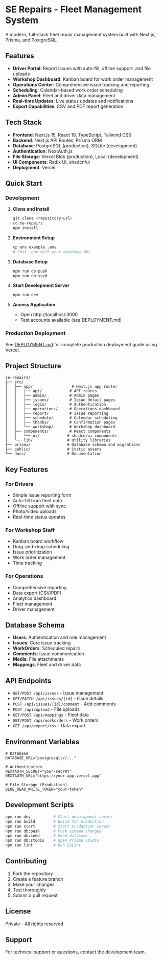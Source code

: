 # SE Repairs - Fleet Management System

A modern, full-stack fleet repair management system built with Next.js, Prisma, and PostgreSQL.

## Features

- **Driver Portal**: Report issues with auto-fill, offline support, and file uploads
- **Workshop Dashboard**: Kanban board for work order management
- **Operations Center**: Comprehensive issue tracking and reporting
- **Scheduling**: Calendar-based work order scheduling
- **Admin Panel**: Fleet and driver data management
- **Real-time Updates**: Live status updates and notifications
- **Export Capabilities**: CSV and PDF report generation

## Tech Stack

- **Frontend**: Next.js 15, React 19, TypeScript, Tailwind CSS
- **Backend**: Next.js API Routes, Prisma ORM
- **Database**: PostgreSQL (production), SQLite (development)
- **Authentication**: NextAuth.js
- **File Storage**: Vercel Blob (production), Local (development)
- **UI Components**: Radix UI, shadcn/ui
- **Deployment**: Vercel

## Quick Start

### Development

1. **Clone and Install**
   ```bash
   git clone <repository-url>
   cd se-repairs
   npm install
   ```

2. **Environment Setup**
   ```bash
   cp env.example .env
   # Edit .env with your database URL
   ```

3. **Database Setup**
   ```bash
   npm run db:push
   npm run db:seed
   ```

4. **Start Development Server**
   ```bash
   npm run dev
   ```

5. **Access Application**
   - Open http://localhost:3000
   - Test accounts available (see DEPLOYMENT.md)

### Production Deployment

See [DEPLOYMENT.md](./DEPLOYMENT.md) for complete production deployment guide using Vercel.

## Project Structure

```
se-repairs/
├── src/
│   ├── app/                 # Next.js app router
│   │   ├── api/            # API routes
│   │   ├── admin/          # Admin pages
│   │   ├── issues/         # Issue detail pages
│   │   ├── login/          # Authentication
│   │   ├── operations/     # Operations dashboard
│   │   ├── report/         # Issue reporting
│   │   ├── schedule/       # Calendar scheduling
│   │   ├── thanks/         # Confirmation pages
│   │   └── workshop/       # Workshop dashboard
│   ├── components/         # React components
│   │   └── ui/            # shadcn/ui components
│   └── lib/               # Utility libraries
├── prisma/                # Database schema and migrations
├── public/                # Static assets
└── docs/                  # Documentation
```

## Key Features

### For Drivers
- Simple issue reporting form
- Auto-fill from fleet data
- Offline support with sync
- Photo/video uploads
- Real-time status updates

### For Workshop Staff
- Kanban board workflow
- Drag-and-drop scheduling
- Issue prioritization
- Work order management
- Time tracking

### For Operations
- Comprehensive reporting
- Data export (CSV/PDF)
- Analytics dashboard
- Fleet management
- Driver management

## Database Schema

- **Users**: Authentication and role management
- **Issues**: Core issue tracking
- **WorkOrders**: Scheduled repairs
- **Comments**: Issue communication
- **Media**: File attachments
- **Mappings**: Fleet and driver data

## API Endpoints

- `GET/POST /api/issues` - Issue management
- `GET/PATCH /api/issues/[id]` - Issue details
- `POST /api/issues/[id]/comment` - Add comments
- `POST /api/upload` - File uploads
- `GET/POST /api/mappings` - Fleet data
- `GET/POST /api/workorders` - Work orders
- `GET /api/export/csv` - Data export

## Environment Variables

```env
# Database
DATABASE_URL="postgresql://..."

# Authentication
NEXTAUTH_SECRET="your-secret"
NEXTAUTH_URL="https://your-app.vercel.app"

# File Storage (Production)
BLOB_READ_WRITE_TOKEN="your-token"
```

## Development Scripts

```bash
npm run dev          # Start development server
npm run build        # Build for production
npm run start        # Start production server
npm run db:push      # Push schema changes
npm run db:seed      # Seed database
npm run db:studio    # Open Prisma Studio
npm run lint         # Run ESLint
```

## Contributing

1. Fork the repository
2. Create a feature branch
3. Make your changes
4. Test thoroughly
5. Submit a pull request

## License

Private - All rights reserved

## Support

For technical support or questions, contact the development team.